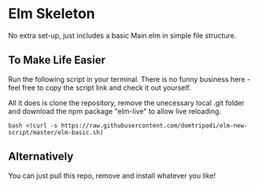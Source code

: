 # Elm Skeleton 
No extra set-up, just includes a basic Main.elm in simple file structure.

## To Make Life Easier
Run the following script in your terminal. There is no funny business here - feel free to copy the script link and check it out yourself. 

All it does is clone the repository, remove the unecessary local .git folder and download the npm package "elm-live" to allow live reloading. 
```
bash <(curl -s https://raw.githubusercontent.com/domtripodi/elm-new-script/master/elm-basic.sh)
```

## Alternatively
You can just pull this repo, remove and install whatever you like! 
